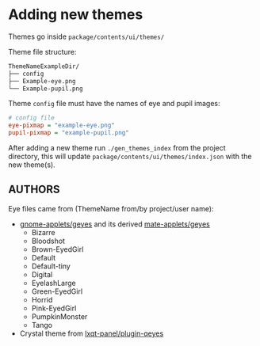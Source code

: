 # Adding new themes

Themes go inside `package/contents/ui/themes/`

Theme file structure:

```sh
ThemeNameExampleDir/
├── config
├── Example-eye.png
└── Example-pupil.png
```

Theme `config` file must have the names of eye and pupil images:

```ini
# config file
eye-pixmap = "example-eye.png"
pupil-pixmap = "example-pupil.png"
```

After adding a new theme run `./gen_themes_index` from the project directory, this will update `package/contents/ui/themes/index.json` with the new theme(s).

## AUTHORS

Eye files came from (ThemeName from/by project/user name):

- [gnome-applets/geyes](https://gitlab.gnome.org/GNOME/gnome-applets/-/tree/master/gnome-applets/geyes) and its derived [mate-applets/geyes](https://github.com/mate-desktop/mate-applets/tree/master/geyes)
  - Bizarre
  - Bloodshot
  - Brown-EyedGirl
  - Default
  - Default-tiny
  - Digital
  - EyelashLarge
  - Green-EyedGirl
  - Horrid
  - Pink-EyedGirl
  - PumpkinMonster
  - Tango
- Crystal theme from [lxqt-panel/plugin-qeyes](https://github.com/lxqt/lxqt-panel/tree/master/plugin-qeyes/)
